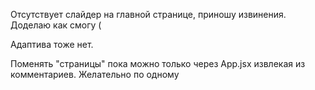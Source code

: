 Отсутствует слайдер на главной странице, приношу извинения. Доделаю как смогу (

Адаптива тоже нет.

Поменять "страницы" пока можно только через App.jsx извлекая из комментариев. Желательно по одному
